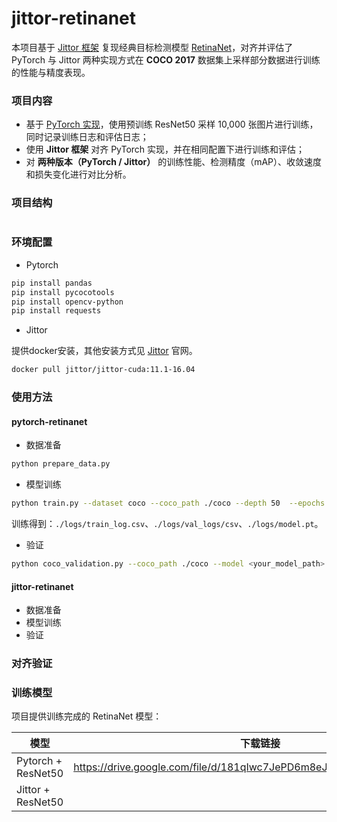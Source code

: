 # jittor-retinanet


本项目基于 [Jittor 框架](https://github.com/Jittor/jittor) 复现经典目标检测模型 [RetinaNet](https://arxiv.org/pdf/1708.02002v2.pdf)，对齐并评估了 PyTorch 与 Jittor 两种实现方式在 **COCO 2017** 数据集上采样部分数据进行训练的性能与精度表现。


### 项目内容


- 基于 [PyTorch 实现](https://github.com/yhenon/pytorch-retinanet)，使用预训练 ResNet50 采样 10,000 张图片进行训练，同时记录训练日志和评估日志；
- 使用 **Jittor 框架** 对齐 PyTorch 实现，并在相同配置下进行训练和评估；
- 对 **两种版本（PyTorch / Jittor）** 的训练性能、检测精度（mAP）、收敛速度和损失变化进行对比分析。

### 项目结构

```wiki

```

### 环境配置

- Pytorch

```bash
pip install pandas
pip install pycocotools
pip install opencv-python
pip install requests
```

- Jittor

提供docker安装，其他安装方式见 [Jittor](https://github.com/Jittor/jittor) 官网。

```bash
docker pull jittor/jittor-cuda:11.1-16.04
```

### 使用方法

#### pytorch-retinanet

- 数据准备

```bash
python prepare_data.py
```

- 模型训练

```bash
python train.py --dataset coco --coco_path ./coco --depth 50  --epochs 35 --sample_size 10000 --batch_size 32
```

训练得到：`./logs/train_log.csv`、`./logs/val_logs/csv`、`./logs/model.pt`。

- 验证

```bash
python coco_validation.py --coco_path ./coco --model <your_model_path>.pt
```

#### jittor-retinanet

- 数据准备
- 模型训练
- 验证

### 对齐验证

### 训练模型

项目提供训练完成的 RetinaNet 模型：

| 模型               | 下载链接 |
| ------------------ | -------- |
| Pytorch + ResNet50 | https://drive.google.com/file/d/181qIwc7JePD6m8eJ4O2k7uqVfSiFy4Zg/view |
|Jittor + ResNet50||

